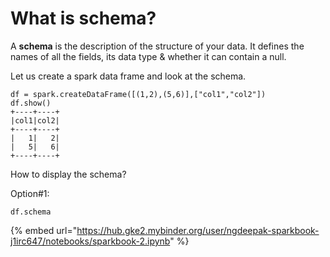 # What is schema?

A **schema** is the description of the structure of your data. It defines the names of all the fields, its data type & whether it can contain a null.

Let us create a spark data frame and look at the schema. 

```text
df = spark.createDataFrame([(1,2),(5,6)],["col1","col2"])
df.show()
+----+----+
|col1|col2|
+----+----+
|   1|   2|
|   5|   6|
+----+----+
```

How to display the schema?

Option\#1:

```text
df.schema
```

{% embed url="https://hub.gke2.mybinder.org/user/ngdeepak-sparkbook-j1irc647/notebooks/sparkbook-2.ipynb" %}



